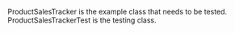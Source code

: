 ProductSalesTracker is the example class that needs to be tested.
ProductSalesTrackerTest is the testing class.
